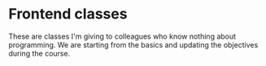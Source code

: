 # Frontend classes

These are classes I'm giving to colleagues who know nothing about programming. We are starting from the basics and updating the objectives during the course.
